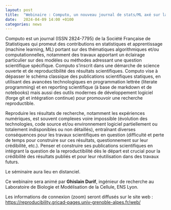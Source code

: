 ```yaml
---
layout: post
title:  "Webinaire : Computo, un nouveau journal de stats/ML axé sur la reproductibilité"
date:   2024-04-09 14:00 +0100
categories: news
---
```

Computo est un journal (ISSN 2824-7795) de la Société Française de Statistiques qui promeut des contributions en statistiques et apprentissage (machine learning, ML) portant sur des thématiques algorithmiques et/ou computationnelles, notamment des travaux apportant un éclairage particulier sur des modèles ou méthodes adressant une question scientifique spécifique. Computo s’inscrit dans une démarche de science ouverte et de reproductibilité des résultats scientifiques. Computo vise à dépasser le schéma classique des publications scientifiques statiques, en utilisant des avancées technologiques en programmation lettrée (literate programming) et en reporting scientifique (à base de markdown et de notebooks) mais aussi des outils modernes de développement logiciel (forge git et intégration continue) pour promouvoir une recherche reproductible.

Reproduire les résultats de recherche, notamment les expériences numériques, est souvent complexes voire impossible (évolution des technologies, code source et/ou environnement logiciel partiellement ou totalement indisponibles ou non détaillés), entraînant diverses conséquences pour les travaux scientifiques en question (difficulté et perte de temps pour construire sur ces résultats, questionnement sur leur crédibilité, etc.). Penser et construire ses publications scientifiques en intégrant la question de la reproductibilité dès le départ est crucial pour la crédibilité des résultats publiés et pour leur réutilisation dans des travaux futurs.

Le séminaire aura lieu en distanciel.

Ce webinaire sera animé par **Ghislain Durif**, ingénieur de recherche au Laboratoire de Biologie et Modélisation de la Cellule, ENS Lyon.

Les informations de connexion (zoom) seront diffusés sur le site web :
https://reproducibility.gricad-pages.univ-grenoble-alpes.fr/web/


